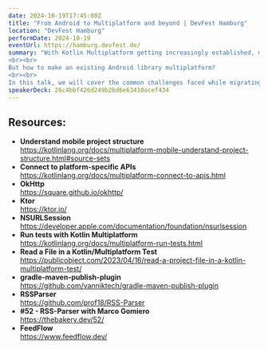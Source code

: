```yaml
---
date: 2024-10-19T17:45:00Z
title: "From Android to Multiplatform and beyond | DevFest Hamburg"
location: "DevFest Hamburg"
performDate: 2024-10-19
eventUrl: https://hamburg.devfest.de/
summary: "With Kotlin Multiplatform getting increasingly established, many Android libraries became multiplatform.
<br><br>
But how to make an existing Android library multiplatform?
<br><br>
In this talk, we will cover the common challenges faced while migrating Android libraries to Kotlin Multiplatform, like handling platform-specific dependencies, re-organizing the project structure without losing the contributor's history, testing on multiple platforms, and publishing the library. "
speakerDeck: 26c4bbf426d249b2bd6e63410acef434
---
```


## Resources:

- **Understand mobile project structure**\
    https://kotlinlang.org/docs/multiplatform-mobile-understand-project-structure.html#source-sets
- **Connect to platform-specific APIs**\
    https://kotlinlang.org/docs/multiplatform-connect-to-apis.html
- **OkHttp**\
    https://square.github.io/okhttp/
- **Ktor**\
    https://ktor.io/    
- **NSURLSession**\
    https://developer.apple.com/documentation/foundation/nsurlsession      
- **Run tests with Kotlin Multiplatform**\
    https://kotlinlang.org/docs/multiplatform-run-tests.html
- **Read a File in a Kotlin/Multiplatform Test**\
    https://publicobject.com/2023/04/16/read-a-project-file-in-a-kotlin-multiplatform-test/
- **gradle-maven-publish-plugin**\
    https://github.com/vanniktech/gradle-maven-publish-plugin
- **RSSParser**\
    https://github.com/prof18/RSS-Parser
- **#52 - RSS-Parser with Marco Gomiero**\
    https://thebakery.dev/52/
- **FeedFlow**\
    https://www.feedflow.dev/    
